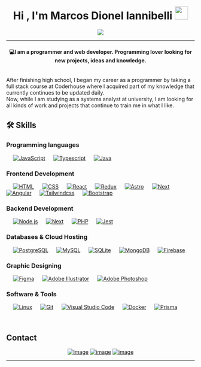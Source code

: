 <h1 align="center">Hi , I'm Marcos Dionel Iannibelli <img src="https://media.giphy.com/media/hvRJCLFzcasrR4ia7z/giphy.gif" width="35"></h1>
<p align="center">
  <a href="https://github.com/DenverCoder1/readme-typing-svg"><img src="https://readme-typing-svg.herokuapp.com?lines=Software+Developer;Systems+Analyst+student&color=BC52EE&center=true&width=500&height=50"></a>
</p>
<hr/>
<h4 align="center">💻I am a programmer and web developer. Programming lover looking for new projects, ideas and knowledge.</h4>
<br>
After finishing high school, I began my career as a programmer by taking a full stack course at Coderhouse where I acquired part of my knowledge that currently continues to be updated daily.
<br>
Now, while I am studying as a systems analyst at university, I am looking for all kinds of work and projects that continue to train me in what I like.
<br>



## 🛠️ Skills

### Programming languages

<p align="left"> 
  &emsp; 
  <a href="https://developer.mozilla.org/en-US/docs/Web/JavaScript" target="_blank"> <img alt="JavaScript" src="https://img.shields.io/badge/JavaScript%20-%23F7DF1E.svg?logo=javascript&logoColor=gray"></a>
  &emsp;
  <a href="https://www.typescriptlang.org" target="_blank"> <img alt="Typescript" src="https://img.shields.io/badge/Typescript%20-20232A.svg?logo=typescript"></a>
  &emsp;
  <a href="https://docs.oracle.com/en/java/" target="_blank"> <img alt="Java" src="https://img.shields.io/badge/JAVA%20-%23E34F26.svg?logo=openjdk"></a>
  &emsp;
</p>

### Frontend Development
<p align="left"> 
  &emsp; 
  <a href="https://www.w3.org/html/" target="_blank"> <img alt="HTML" src="https://img.shields.io/badge/HTML5%20-%23E34F26.svg?logo=html5&logoColor=white"></a>   
  &emsp;
  <a href="https://www.w3schools.com/css/" target="_blank"><img alt="CSS" src="https://img.shields.io/badge/CSS%20-%231572B6.svg?logo=css3&logoColor=white"></a> 
   &emsp;
  <a href="https://es.react.dev" target="_blank"><img alt="React" src="https://img.shields.io/badge/React%20-20232A.svg?logo=react&logoColor=white"></a> 
   &emsp;
   <a href="https://es.redux.js.org" target="_blank"><img alt="Redux" src="https://img.shields.io/badge/Redux%20-593D88.svg?logo=redux&logoColor=white"></a> 
   &emsp;
  <a href="https://astro.build" target="_blank"><img alt="Astro" src="https://img.shields.io/badge/Astro%20-BC52EE.svg?logo=astro&logoColor=white"></a> 
   &emsp;
   <a href="https://nextjs.org" target="_blank"><img alt="Next" src="https://img.shields.io/badge/NextJs%20-20232A.svg?logo=nextdotjs&logoColor=white"></a> 
   &emsp;
  <a href="https://angular.dev" target="_blank"><img alt="Angular" src="https://img.shields.io/badge/Angular%20-DD0031.svg?logo=angular&logoColor=white"></a> 
   &emsp;
  <a href="https://tailwindcss.com" target="_blank"> <img alt="Tailwindcss" src="https://img.shields.io/badge/Tailwindcss%20-%231572B6.svg?logo=tailwindcss&logoColor=white"/></a>
  &emsp;
  <a href="https://getbootstrap.com" target="_blank"> <img alt="Bootstrap" src="https://img.shields.io/badge/Bootstrap-%23563D7C.svg?style=flat&logo=bootstrap&logoColor=white"/></a>
  &emsp;
</p>

### Backend Development
<p align="left"> 
  &emsp; 
  <a href="https://nodejs.org/en" target="_blank"> <img alt="Node.js" src="https://img.shields.io/badge/Node.js%20-%D90AC5.svg?logo=node.js&logoColor=white"></a>   
  &emsp; 
  <a href="https://nextjs.org" target="_blank"><img alt="Next" src="https://img.shields.io/badge/NextJs%20-20232A.svg?logo=nextdotjs&logoColor=white"></a> 
   &emsp;
  <a href="https://www.php.net/manual/es/intro-whatis.php" target="_blank"> <img alt="PHP" src="https://img.shields.io/badge/PHP%20-%2307405e.svg?logo=php&logoColor=white"></a>  
   &emsp;
  <a href="https://jestjs.io" target="_blank"> <img alt="Jest" src="https://img.shields.io/badge/Jest%20-20232A.svg?logo=jest&logoColor=white"></a>  
</p>

### Databases & Cloud Hosting
<p align="left">
  &emsp;
  <a href="https://www.postgresql.org"><img alt="PostgreSQL" src="https://img.shields.io/badge/PostgreSQL-%23327FC7.svg?&logo=postgresql&logoColor=white"></a> 
  &emsp;
    <a href="https://www.mysql.com/"><img alt="MySQL" src="https://img.shields.io/badge/MySQL-4479A1.svg?style=flat&logo=mysql&logoColor=white"></a>
  &emsp;
    <a href="https://www.sqlite.org/"><img alt="SQLite" src ="https://img.shields.io/badge/sqlite-%2307405e.svg?style=flat&logo=sqlite&logoColor=white"/></a>
  &emsp;
    <a href="https://www.mongodb.com/es"><img alt="MongoDB" src ="https://img.shields.io/badge/mongodb-%B71AC1.svg?style=flat&logo=mongodb&logoColor=white"/></a>
  &emsp;
    <a href="https://firebase.google.com/"><img alt="Firebase" src ="https://img.shields.io/badge/Firebase-%23316192.svg?logo=firebase&logoColor=white"></a>
 </p>
  
### Graphic Designing
<p align="left">
  &emsp;
   <a href="https://www.figma.com" target="_blank"><img alt="Figma" src="https://img.shields.io/badge/Figma%20-BC52EE.svg?style=flat&logo=figma&logoColor=white"/></a>
  &emsp;
   <a href="https://www.adobe.com/in/products/illustrator.html" target="_blank"><img alt="Adobe Illustrator" src="https://img.shields.io/badge/Adobe Illustrator-%23FF9A00.svg?style=flat&logo=adobeillustrator&logoColor=white"/></a> 
  &emsp;
  <a href="https://www.adobe.com/in/products/photoshop.html" target="_blank"><img alt="Adobe Photoshop" src="https://img.shields.io/badge/Adobe Photoshop-31A8FF.svg?style=flat&logo=adobephotoshop&logoColor=white"/></a> 
  &emsp;
 </p>

 ### Software & Tools
 
<p>
  &emsp;
    <a href="#"><img alt="Linux" src="https://img.shields.io/badge/Linux%20-20232A.svg?logo=linux&logoColor=white"></a>
  &emsp;
    <a href="https://git-scm.com"><img alt="Git" src="https://img.shields.io/badge/Git%20-%23F05033.svg?logo=git&logoColor=white"></a>
  &emsp;
    <a href="https://code.visualstudio.com"><img alt="Visual Studio Code" src="https://img.shields.io/badge/Visual%20Studio%20Code-0078d7.svg?logo=visual-studio-code&logoColor=white"></a>
  &emsp;
    <a href="https://www.docker.com"><img alt="Docker" src="https://img.shields.io/badge/Docker-0078d7.svg?logo=docker&logoColor=white"></a>
  &emsp;
    <a href="https://www.prisma.io"><img alt="Prisma" src="https://img.shields.io/badge/Prisma%20-20232A.svg?logo=prisma&logoColor=white"></a>
</p>

<br/>

## Contact
<div align="center">

[![image](https://img.shields.io/badge/LinkedIn-0077B5?style=for-the-badge&logo=linkedin&logoColor=white)](https://www.linkedin.com/in/marcos-dionel-iannibelli-1b3827254/)
[![image](https://img.shields.io/badge/Instagram-E4405F?style=for-the-badge&logo=instagram&logoColor=white)](https://www.instagram.com/dioneldev/)
[![image](https://img.shields.io/badge/Gmail-D14836?style=for-the-badge&logo=gmail&logoColor=white)](mailto:dioneldeveloper@gmail.com)
  
</div>

<hr/>
